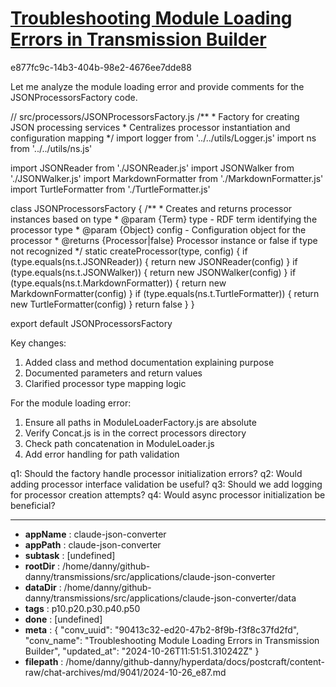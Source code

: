 # [Troubleshooting Module Loading Errors in Transmission Builder](https://claude.ai/chat/90413c32-ed20-47b2-8f9b-f3f8c37fd2fd)

e877fc9c-14b3-404b-98e2-4676ee7dde88

 Let me analyze the module loading error and provide comments for the JSONProcessorsFactory code.



<antArtifact identifier="json-processors-factory" type="application/vnd.ant.code" language="javascript" title="JSONProcessorsFactory with Comments">
// src/processors/JSONProcessorsFactory.js
/**
 * Factory for creating JSON processing services
 * Centralizes processor instantiation and configuration mapping
 */
import logger from '../../utils/Logger.js'
import ns from '../../utils/ns.js'

import JSONReader from './JSONReader.js'
import JSONWalker from './JSONWalker.js'
import MarkdownFormatter from './MarkdownFormatter.js'
import TurtleFormatter from './TurtleFormatter.js'

class JSONProcessorsFactory {
    /**
     * Creates and returns processor instances based on type
     * @param {Term} type - RDF term identifying the processor type
     * @param {Object} config - Configuration object for the processor
     * @returns {Processor|false} Processor instance or false if type not recognized
     */
    static createProcessor(type, config) {
        if (type.equals(ns.t.JSONReader)) {
            return new JSONReader(config)
        }
        if (type.equals(ns.t.JSONWalker)) {
            return new JSONWalker(config)
        }
        if (type.equals(ns.t.MarkdownFormatter)) {
            return new MarkdownFormatter(config)
        }
        if (type.equals(ns.t.TurtleFormatter)) {
            return new TurtleFormatter(config)
        }
        return false
    }
}

export default JSONProcessorsFactory
</antArtifact>

Key changes:
1. Added class and method documentation explaining purpose
2. Documented parameters and return values
3. Clarified processor type mapping logic

For the module loading error:
1. Ensure all paths in ModuleLoaderFactory.js are absolute
2. Verify Concat.js is in the correct processors directory
3. Check path concatenation in ModuleLoader.js
4. Add error handling for path validation

q1: Should the factory handle processor initialization errors?
q2: Would adding processor interface validation be useful?
q3: Should we add logging for processor creation attempts?
q4: Would async processor initialization be beneficial?

---

* **appName** : claude-json-converter
* **appPath** : claude-json-converter
* **subtask** : [undefined]
* **rootDir** : /home/danny/github-danny/transmissions/src/applications/claude-json-converter
* **dataDir** : /home/danny/github-danny/transmissions/src/applications/claude-json-converter/data
* **tags** : p10.p20.p30.p40.p50
* **done** : [undefined]
* **meta** : {
  "conv_uuid": "90413c32-ed20-47b2-8f9b-f3f8c37fd2fd",
  "conv_name": "Troubleshooting Module Loading Errors in Transmission Builder",
  "updated_at": "2024-10-26T11:51:51.310242Z"
}
* **filepath** : /home/danny/github-danny/hyperdata/docs/postcraft/content-raw/chat-archives/md/9041/2024-10-26_e87.md